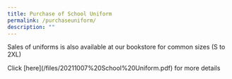 ```yaml
---
title: Purchase of School Uniform
permalink: /purchaseuniform/
description: ""
---
```



Sales of uniforms is also available at our bookstore for common sizes (S to 2XL)

  

Click \[here\](/files/20211007%20School%20Uniform.pdf) for more details